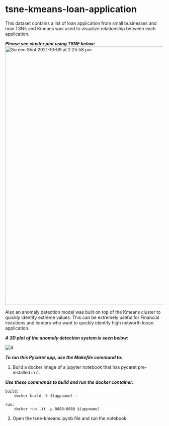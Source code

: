 # tsne-kmeans-loan-application
This dataset contains a list of loan application from small businesses and how TSNE and Kmeans was used to visualize relationship between each application.

***Please see cluster plot using TSNE below:***
<img width="823" alt="Screen Shot 2021-10-09 at 2 25 58 pm" src="https://user-images.githubusercontent.com/32384910/136642570-573a7eae-2c56-492f-a2ac-cdc8781cb2ff.png">

Also an anomaly detection model was built on top of the Kmeans cluster to quickly identify extreme values. This can be extremely useful for Financial instutions and lenders who want to quickly identify high networth looan application. 

***A 3D plot of the anomaly detection system is seen below:***

![4](https://user-images.githubusercontent.com/32384910/141665751-30800d67-8e07-4614-9e06-642b7da3b731.png)

***To run this Pycaret app, use the Makefile command to:***

1. Build a docker image of a jupyter notebook that has pycaret pre-installed in it.

***Use these commands to build and run the docker container:***

```
build:
	docker build -t $(appname) .
		
run:
	docker run -it -p 8888:8888 $(appname)
```

2. Open the tsne-kmeans.ipynb file and run the notebook

